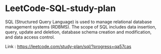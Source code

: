 # LeetCode-SQL-study-plan
SQL (Structured Query Language) is used to manage relational database management systems (RDBMS). The scope of SQL includes data insertion, query, update and deletion, database schema creation and modification, and data access control.

Link : https://leetcode.com/study-plan/sql/?progress=qa57cas
